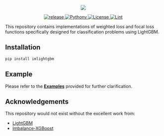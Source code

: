 <div style="text-align: center;">
  <img src="https://capsule-render.vercel.app/api?type=transparent&height=300&color=gradient&text=imlightgbm&fontColor=0047AB&section=header&reversal=false&desc=Imbalanced-LightGBM&descAlignY=67&fontSize=75">
</div>
<p align="center">
  <a href="https://github.com/RektPunk/Imbalance-LightGBM/releases/latest">
    <img alt="release" src="https://img.shields.io/github/v/release/RektPunk/Imbalance-LightGBM.svg">
  </a>
  <a href="https://pypi.org/project/imlightgbm">
    <img alt="Pythonv" src="https://img.shields.io/pypi/pyversions/imlightgbm.svg?logo=python&logoColor=white">
  </a>
  <a href="https://github.com/RektPunk/Imbalance-LightGBM/blob/main/LICENSE">
    <img alt="License" src="https://img.shields.io/github/license/RektPunk/Imbalance-LightGBM.svg">
  </a>
  <a href="https://github.com/RektPunk/Imbalance-LightGBM/actions/workflows/lint.yaml">
    <img alt="Lint" src="https://github.com/RektPunk/Imbalance-LightGBM/actions/workflows/lint.yaml/badge.svg?branch=main">
  </a>
</p>


This repository contains implementations of weighted loss and focal loss functions specifically designed for classification problems using LightGBM.

## Installation
```bash
pip install imlightgbm
```

## Example
Please refer to the [**Examples**](https://github.com/RektPunk/Imbalance-LightGBM/tree/main/examples) provided for further clarification.


## Acknowledgements
This repository would not exist without the excellent work from:

- [LightGBM](https://github.com/microsoft/LightGBM)
- [Imbalance-XGBoost](https://github.com/jhwjhw0123/Imbalance-XGBoost)
